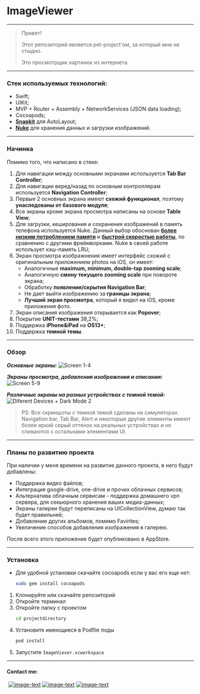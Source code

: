 # ImageViewer
___
>Привет!
>
>Этот репозиторий является pet-project'ом, за который мне не стыдно.
>
>Это просмотрщик картинок из интернета.
___
### Стек используемых технологий:
- Swift;
- UIKit;
- MVP + Router + Assembly + NetworkServices (JSON data loading);
- Cocoapods;
- [**Snapkit**](https://github.com/SnapKit/SnapKit) для AutoLayout;
- [**Nuke**](https://github.com/kean/Nuke#documentation) для хранения данных и загрузки изображений.
___
### Начинка
Помимо того, что написано в стеке:
1. Для навигации между основными экранами используется **Tab Bar Controller**;
2. Для навигации веред/назад по основным контроллерам используется **Navigation Controller**;
3. Первые 2 основных экрана имеют **схожий функционал**, поэтому **унаследованы от базового модуля**;
4. Все экраны кроме экрана просмотра написаны на основе **Table View**;
5. Для загрузки, кеширования и сохранения изображений в память телефона используется Nuke. Данный выбор обоснован [**более низким потреблением памяти**](https://medium.com/@binshakerr/image-caching-libraries-in-swift-bfcb9d7e7fe7) и [**быстрой скоростью работы**](https://github.com/kean/ImageFrameworksBenchmark), по сравнению с другими фреймворками. Nuke в своей работе использует кэш-память LRU;
6. Экран просмотра изображнения имеет интерфейс схожий с оригинальным приложением photos на iOS, он имеет:
    + Аналогичные **maximum, minimum, double-tap zooming scale**;
    + Аналогичную **смену текущего zooming scale** при повороте экрана;
    + Обработку **появления/скрытия Navigation Bar**;
    + Не дает выйти изображению за **границы экрана**;
    + **Лучший экран просмотра**, который я видел на iOS, кроме приложения фото.
7. Экран описания изображения открывается как **Popover**;
8. Покрытие **UNIT-тестами** 38,2%;
9. Поддержка **iPhone&iPad** на **OS13+**;
10. Поддержка **темной темы**.
___
### Обзор
***Основные экраны:***
![Screen 1-4](https://user-images.githubusercontent.com/48126703/153849221-e6c1b9f3-79cc-4d42-9f38-5571fc66b694.png)

***Экраны просмотра, добавления изображения и описания:***
![Screen 5-9](https://user-images.githubusercontent.com/48126703/153849176-bd133c2e-b003-4146-9ec1-dd1ff9d3300a.png)

***Различные экраны на разных устройствах с темной темой:***
![Diferent Devices + Dark Mode 2](https://user-images.githubusercontent.com/48126703/153849021-f67029e3-ca10-4c22-a444-4782d698709d.png)

>PS: Все скриншоты с темной темой сделаны на симуляторах. Navigation bar, Tab Bar, Alert и некоторые другие элементы имеют более яркий серый оттенок на реальных устройствах и не сливаются с остальнами элементами UI.
___
### Планы по развитию проекта

При наличии у меня времени на развитие данного проекта, в него будут добавлены:
+ Поддержка видео файлов;
+ Интеграция google-drive, one-drive и прочих облачных сервисов;
+ Альтернатива облачным сервисам - поддержка домашнего vpn сервера, для секьюрного хранения ваших медиа-данных;
+ Экраны галереи будут переписаны на UICollectionView, думаю так будет правильней;
+ Добавление других альбомов, помимо Favirites;
+ Увеличение способов добавления изображения в галерею.

После всего этого приложение будет опубликовано в AppStore.
___
### Установка
+ Для удобной установки скачайте cocoapods если у вас его еще нет:
    ```sh
    sudo gem install cocoapods
    ```
1. Клонируйте или скачайте репозиторий
2. Откройте терминал
3. Откройте папку с проектом 
    ```sh
    cd projectdirectory
    ```
4. Установите имеющиеся в Podfile поды
    ```sh
    pod install
    ```
5. Запустите `ImageViever.xcworkspace`
___
#### Contact me:
&nbsp;[![image-text](https://img.shields.io/badge/Gmail-D14836?style=for-the-badge&logo=gmail&logoColor=white)](https://mail.google.com/mail/#search/denmagg.work@gmail.com)&nbsp;[![image-text](https://img.shields.io/badge/Telegram-2CA5E0?style=for-the-badge&logo=telegram&logoColor=white)](https://t.me/denis99m)&nbsp;[![image-text](https://img.shields.io/badge/head_hunter-B71C1C?style=for-the-badge&logo=hh&logoColor=white)](https://hh.ru/resume/e71c0f26ff0738b4410039ed1f37645a747272)

